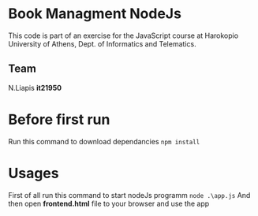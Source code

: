 # Book Managment NodeJs

This code is part of an exercise for the JavaScript course at Harokopio
University of Athens, Dept. of Informatics and Telematics.

## Team

N.Liapis <b>it21950</b>    

# Before first run

Run this command to download dependancies 
``` npm install ```

# Usages

First of all run this command to start nodeJs programm 
``` node .\app.js ```
And then open <b>frontend.html</b> file to your browser and use the app 